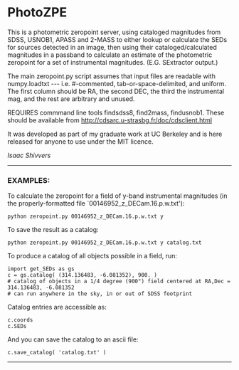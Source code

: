 # PhotoZPE #

This is a photometric zeropoint server, using cataloged
 magnitudes from SDSS, USNOB1, APASS and 2-MASS to either 
 lookup or calculate the SEDs for sources detected in an
 image, then using their cataloged/calculated magnitudes
 in a passband to calculate an estimate of the photometric
 zeropoint for a set of instrumental magnitudes.
 (E.G. SExtractor output.)

The main zeropoint.py script assumes that input files are readable
 with numpy.loadtxt --- i.e. #-commented, tab-or-space-delimited, and uniform.
 The first column should be RA, the second DEC, the third the instrumental mag,
 and the rest are arbitrary and unused.

REQUIRES commmand line tools findsdss8, find2mass, findusnob1.
These should be available from http://cdsarc.u-strasbg.fr/doc/cdsclient.html

It was developed as part of my graduate work at UC Berkeley and is here
released for anyone to use under the MIT licence.

*Isaac Shivvers*


-----------------------------

### EXAMPLES: ###

To calculate the zeropoint for a field of y-band instrumental
 magnitudes (in the properly-formatted file `00146952_z_DECam.16.p.w.txt'):

    python zeropoint.py 00146952_z_DECam.16.p.w.txt y

To save the result as a catalog:

    python zeropoint.py 00146952_z_DECam.16.p.w.txt y catalog.txt

To produce a catalog of all objects possible in a field, run:

    import get_SEDs as gs
    c = gs.catalog( (314.136483, -6.081352), 900. )
    # catalog of objects in a 1/4 degree (900") field centered at RA,Dec = 314.136483, -6.081352
    # can run anywhere in the sky, in or out of SDSS footprint

Catalog entries are accessible as:

    c.coords
    c.SEDs

And you can save the catalog to an ascii file:

    c.save_catalog( 'catalog.txt' )


---------------------------------------

